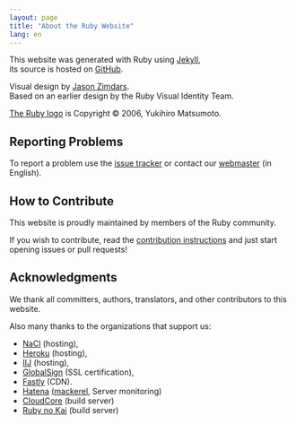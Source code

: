 ```yaml
---
layout: page
title: "About the Ruby Website"
lang: en
---
```


This website was generated with Ruby using [Jekyll][jekyll],<br>
its source is hosted on [GitHub][github-repo].

Visual design by [Jason Zimdars][jzimdars].<br>
Based on an earlier design by the Ruby Visual Identity Team.

[The Ruby logo][logo] is Copyright &copy; 2006, Yukihiro Matsumoto.


## Reporting Problems ##

To report a problem use the [issue tracker][github-issues]
or contact our [webmaster][webmaster] (in English).


## How to Contribute ##

This website is proudly maintained by members of the Ruby community.

If you wish to contribute, read the [contribution instructions][github-wiki]
and just start opening issues or pull requests!


## Acknowledgments ##

We thank all committers, authors, translators, and other contributors
to this website.

Also many thanks to the organizations that support us:

 * [NaCl][nacl] (hosting),
 * [Heroku][heroku] (hosting),
 * [IIJ][iij] (hosting),
 * [GlobalSign][globalsign] (SSL certification),
 * [Fastly][fastly] (CDN).
 * [Hatena][hatena] ([mackerel][mackerel], Server monitoring)
 * [CloudCore][cloudcore] (build server)
 * [Ruby no Kai][rubynokai] (build server)

[logo]: /en/about/logo/
[webmaster]: mailto:webmaster@ruby-lang.org
[jekyll]: http://www.jekyllrb.com/
[jzimdars]: http://twitter.com/jz
[github-repo]: https://github.com/ruby/www.ruby-lang.org/
[github-issues]: https://github.com/ruby/www.ruby-lang.org/issues
[github-wiki]: https://github.com/ruby/www.ruby-lang.org/wiki
[nacl]: http://www.netlab.jp
[heroku]: https://www.heroku.com/
[iij]: http://www.iij.ad.jp
[globalsign]: https://www.globalsign.com
[fastly]: http://www.fastly.com
[hatena]: http://hatenacorp.jp/
[mackerel]: https://mackerel.io/
[cloudcore]: http://www.cloudcore.jp/
[rubynokai]: http://ruby-no-kai.org/
